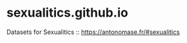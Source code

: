 sexualitics.github.io
=====================

Datasets for Sexualitics :: https://antonomase.fr/#sexualitics
